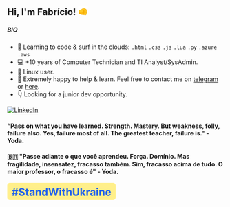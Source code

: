 
## Hi, I'm Fabrício! <img src="https://raw.githubusercontent.com/fabrjcio/fabrjcio/main/images/thumb.gif" width="22px">

##### BIO
- 🌱 Learning to code & surf in the clouds: `.html` `.css`  `.js` `.lua` `.py` `.azure` `.aws`
- 💻 +10 years of Computer Technician and TI Analyst/SysAdmin.
- 🐧 Linux user. 
- 🤝 Extremely happy to help & learn. Feel free to contact me on [telegram](https://telegram.me/fabrjcio) or [here](https://github.com/fabrjcio/fabrjcio/issues/1).
- 👇 Looking for a junior dev opportunity.

[![LinkedIn](https://img.shields.io/badge/LinkedIn-0077B5?style=for-the-badge&logo=linkedin&logoColor=white)](www.linkedin.com/in/fsousati)
<br>

#### “Pass on what you have learned. Strength. Mastery. But weakness, folly, failure also. Yes, failure most of all. The greatest teacher, failure is." - Yoda.

#### :brazil: "Passe adiante o que você aprendeu. Força. Domínio. Mas fragilidade, insensatez, fracasso também. Sim, fracasso acima de tudo. O maior professor, o fracasso é" - Yoda. 

[![Stand With Ukraine](https://raw.githubusercontent.com/vshymanskyy/StandWithUkraine/main/badges/StandWithUkraine.svg)](https://stand-with-ukraine.pp.ua)

